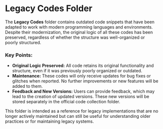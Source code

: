 # Legacy Codes Folder

The **Legacy Codes** folder contains outdated code snippets that have been adapted to work with modern programming languages and environments. Despite their modernization, the original logic of all these codes has been preserved, regardless of whether the structure was well-organized or poorly structured.

### Key Points:
- **Original Logic Preserved:** All code retains its original functionality and structure, even if it was previously poorly organized or outdated.
- **Maintenance:** These codes will only receive updates for bug fixes or glitches when reported. No further improvements or new features will be added to them.
- **Feedback and New Versions:** Users can provide feedback, which may lead to the creation of updated versions. These new versions will be stored separately in the official code collection folder.

This folder is intended as a reference for legacy implementations that are no longer actively maintained but can still be useful for understanding older practices or for maintaining legacy systems.
